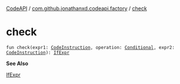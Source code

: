 [CodeAPI](../index.md) / [com.github.jonathanxd.codeapi.factory](index.md) / [check](.)

# check

`fun check(expr1: `[`CodeInstruction`](../com.github.jonathanxd.codeapi/-code-instruction.md)`, operation: `[`Conditional`](../com.github.jonathanxd.codeapi.operator/-operator/-conditional/index.md)`, expr2: `[`CodeInstruction`](../com.github.jonathanxd.codeapi/-code-instruction.md)`): `[`IfExpr`](../com.github.jonathanxd.codeapi.base/-if-expr/index.md)

**See Also**

[IfExpr](../com.github.jonathanxd.codeapi.base/-if-expr/index.md)


